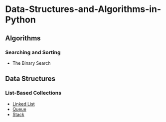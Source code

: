 # Data-Structures-and-Algorithms-in-Python
## Algorithms
### Searching and Sorting
- The Binary Search
## Data Structures
### List-Based Collections
- [Linked List](https://github.com/dtsai7/Data-Structures-in-Python/tree/master/Linked%20List)
- [Queue](https://github.com/dtsai7/Data-Structures-in-Python/tree/master/Queue)
- [Stack](https://github.com/dtsai7/Data-Structures-in-Python/tree/master/Stack)
